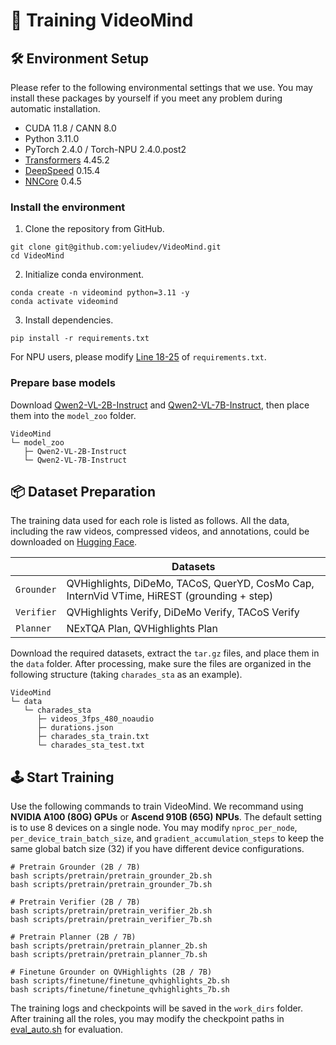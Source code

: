 # 🚀 Training VideoMind

## 🛠️ Environment Setup

Please refer to the following environmental settings that we use. You may install these packages by yourself if you meet any problem during automatic installation.

- CUDA 11.8 / CANN 8.0
- Python 3.11.0
- PyTorch 2.4.0 / Torch-NPU 2.4.0.post2
- [Transformers](https://github.com/huggingface/transformers) 4.45.2
- [DeepSpeed](https://github.com/microsoft/DeepSpeed) 0.15.4
- [NNCore](https://github.com/yeliudev/nncore) 0.4.5

### Install the environment

1. Clone the repository from GitHub.

```shell
git clone git@github.com:yeliudev/VideoMind.git
cd VideoMind
```

2. Initialize conda environment.

```shell
conda create -n videomind python=3.11 -y
conda activate videomind
```

3. Install dependencies.

```shell
pip install -r requirements.txt
```

For NPU users, please modify [Line 18-25](https://github.com/yeliudev/VideoMind/blob/main/requirements.txt#L18:L25) of `requirements.txt`.

### Prepare base models

Download [Qwen2-VL-2B-Instruct](https://huggingface.co/Qwen/Qwen2-VL-2B-Instruct) and [Qwen2-VL-7B-Instruct](https://huggingface.co/Qwen/Qwen2-VL-7B-Instruct), then place them into the `model_zoo` folder.

```
VideoMind
└─ model_zoo
   ├─ Qwen2-VL-2B-Instruct
   └─ Qwen2-VL-7B-Instruct
```

## 📦 Dataset Preparation

The training data used for each role is listed as follows. All the data, including the raw videos, compressed videos, and annotations, could be downloaded on [Hugging Face](https://huggingface.co/datasets/yeliudev/VideoMind-Dataset).

|| Datasets |
|-|-|
| `Grounder` | QVHighlights, DiDeMo, TACoS, QuerYD, CosMo Cap, InternVid VTime, HiREST (grounding + step) |
| `Verifier` | QVHighlights Verify, DiDeMo Verify, TACoS Verify |
| `Planner` | NExTQA Plan, QVHighlights Plan |

Download the required datasets, extract the `tar.gz` files, and place them in the `data` folder. After processing, make sure the files are organized in the following structure (taking `charades_sta` as an example).

```
VideoMind
└─ data
   └─ charades_sta
      ├─ videos_3fps_480_noaudio
      ├─ durations.json
      ├─ charades_sta_train.txt
      └─ charades_sta_test.txt
```

## 🕹️ Start Training

Use the following commands to train VideoMind. We recommand using **NVIDIA A100 (80G) GPUs** or **Ascend 910B (65G) NPUs**. The default setting is to use 8 devices on a single node. You may modify `nproc_per_node`, `per_device_train_batch_size`, and `gradient_accumulation_steps` to keep the same global batch size (32) if you have different device configurations.

```shell
# Pretrain Grounder (2B / 7B)
bash scripts/pretrain/pretrain_grounder_2b.sh
bash scripts/pretrain/pretrain_grounder_7b.sh

# Pretrain Verifier (2B / 7B)
bash scripts/pretrain/pretrain_verifier_2b.sh
bash scripts/pretrain/pretrain_verifier_7b.sh

# Pretrain Planner (2B / 7B)
bash scripts/pretrain/pretrain_planner_2b.sh
bash scripts/pretrain/pretrain_planner_7b.sh

# Finetune Grounder on QVHighlights (2B / 7B)
bash scripts/finetune/finetune_qvhighlights_2b.sh
bash scripts/finetune/finetune_qvhighlights_7b.sh
```

The training logs and checkpoints will be saved in the `work_dirs` folder. After training all the roles, you may modify the checkpoint paths in [eval_auto.sh](https://github.com/yeliudev/VideoMind/blob/main/scripts/evaluation/eval_auto.sh) for evaluation.
